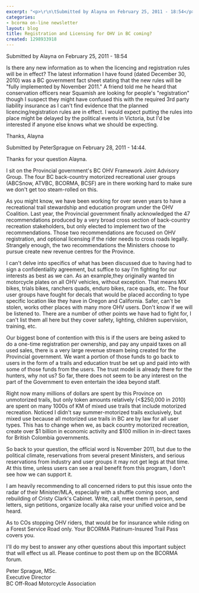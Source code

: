 ```yaml
---
excerpt: "<p>\r\n\tSubmitted by Alayna on February 25, 2011 - 18:54</p>"
categories:
- bcorma on-line newsletter
layout: blog
title: Registration and Licensing for OHV in BC coming?
created: 1298933918
---
```

<p>
	Submitted by Alayna on February 25, 2011 - 18:54</p>
<p>
	Is there any new information as to when the licencing and registration rules will be in effect? The latest information I have found (dated December 30, 2010) was a BC government fact sheet stating that the new rules will be &quot;fully implemented by November 2011.&quot; A friend told me he heard that conservation officers near Squamish are looking for people&#39;s &quot;registration&quot; though I suspect they might have confused this with the required 3rd party liability insurance as I can&#39;t find evidence that the planned licencing/registration rules are in effect. I would expect putting the rules into place might be delayed by the political events in Victoria, but I&#39;d be interested if anyone else knows what we should be expecting.</p>
<p>
	Thanks, Alayna</p>
<p>
	Submitted by PeterSprague on February 28, 2011 - 14:44.</p>
<p>
	Thanks for your question Alayna.</p>
<p>
	I sit on the Provincial government&#39;s BC OHV Framework Joint Advisory Group. The four BC back-country motorized recreational user groups (ABCSnow, ATVBC, BCORMA, BCSF) are in there working hard to make sure we don&#39;t get too steam-rolled on this.</p>
<p>
	As you might know, we have been working for over seven years to have a recreational trail stewardship and education program under the OHV Coalition. Last year, the Provincial government finally acknowledged the 47 recommendations produced by a very broad cross section of back-country recreation stakeholders, but only elected to implement two of the recommendations. Those two recommendations are focused on OHV registration, and optional licensing if the rider needs to cross roads legally. Strangely enough, the two recommendations the Ministers choose to pursue create new revenue centres for the Province.</p>
<p>
	I can&#39;t delve into specifics of what has been discussed due to having had to sign a confidentiality agreement, but suffice to say I&#39;m fighting for our interests as best as we can. As an example,they originally wanted tin motorcycle plates on all OHV vehicles, without exception. That means MX bikes, trials bikes, ranchers quads, enduro bikes, race quads, etc. The four user groups have fought for decals that would be placed according to type specific location like they have in Oregon and California. Safer, can&#39;t be stolen, works other places with many more OHV users. Don&#39;t know if we will be listened to. There are a number of other points we have had to fight for, I can&#39;t list them all here but they cover safety, lighting, children supervision, training, etc.</p>
<p>
	Our biggest bone of contention with this is if the users are being asked to do a one-time registration per ownership, and pay any unpaid taxes on all used sales, there is a very large revenue stream being created for the Provincial government. We want a portion of those funds to go back to users in the form of a trails and education trust be set up and paid into with some of those funds from the users. The trust model is already there for the hunters, why not us? So far, there does not seem to be any interest on the part of the Government to even entertain the idea beyond staff.</p>
<p>
	Right now many millions of dollars are spent by this Province on unmotorized trails, but only token amounts relatively (&lt;$250,000 in 2010) are spent on many 1000s of KM of mixed use trails that include motorized recreation. Noticed I didn&#39;t say summer-motorized trails exclusively, but mixed use because all motorized use trails in BC are by law for all user types. This has to change when we, as back country motorized recreation, create over $1 billion in economic activity and $100 million in in-direct taxes for British Colombia governments.</p>
<p>
	So back to your question, the official word is November 2011, but due to the political climate, reservations from several present Ministers, and serious reservations from industry and user groups it may not get legs at that time. At this time, unless users can see a real benefit from this program, I don&#39;t see how we can support it.</p>
<p>
	I am heavily recommending to all concerned riders to put this issue onto the radar of their Minister/MLA, especially with a shuffle coming soon, and rebuilding of Cristy Clark&#39;s Cabinet. Write, call, meet them in person, send letters, sign petitions, organize locally aka raise your unified voice and be heard.</p>
<p>
	As to COs stopping OHV riders, that would be for insurance while riding on a Forest Service Road only. Your BCORMA Platinum-Insured Trail Pass covers you.</p>
<p>
	I&#39;ll do my best to answer any other questions about this important subject that will effect us all. Please continue to post them up on the BCORMA forum.</p>
<p>
	Peter Sprague, MSc.<br />
	Executive Director<br />
	BC Off-Road Motorcycle Association</p>
